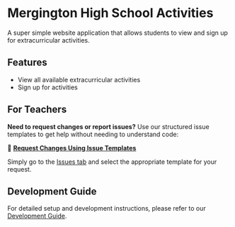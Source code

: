 # Mergington High School Activities

A super simple website application that allows students to view and sign up for extracurricular activities.

## Features

- View all available extracurricular activities
- Sign up for activities

## For Teachers

**Need to request changes or report issues?** Use our structured issue templates to get help without needing to understand code:

📝 [**Request Changes Using Issue Templates**](../docs/issue-templates.md)

Simply go to the [Issues tab](../../issues/new/choose) and select the appropriate template for your request.

## Development Guide

For detailed setup and development instructions, please refer to our [Development Guide](../docs/how-to-develop.md).
